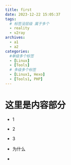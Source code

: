 ```yaml
---
title: first
date: 2023-12-22 15:05:37
tags: 
  # 标签没层级 属于多个
  - reality
  - v2ray
archives:
  - a1
  - a2
categories:
  #单级多个标签
  - [Linux]
  - [Tools]
  # 多级多个标签
  - [Linux1, Hexo]
  - [Tools1, PHP]
---
```


# 这里是内容部分

- 1

- 2

- 3

- 为什么

- 

